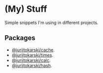 # (My) Stuff

Simple snippets I'm using in different projects. 

## Packages

- [@jurijtokarski/cache](https://github.com/jurijtokarski/stuff/tree/master/packages/cache).
- [@jurijtokarski/times](https://github.com/jurijtokarski/stuff/tree/master/packages/times).
- [@jurijtokarski/calc](https://github.com/jurijtokarski/stuff/tree/master/packages/calc).
- [@jurijtokarski/hash](https://github.com/jurijtokarski/stuff/tree/master/packages/hash).
